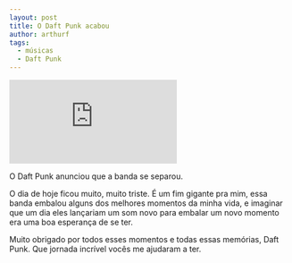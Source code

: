 ```yaml
---
layout: post
title: O Daft Punk acabou
author: arthurf
tags:
  - músicas
  - Daft Punk
---
```


<iframe class="full-width" src="https://www.youtube-nocookie.com/embed/DuDX6wNfjqc" frameborder="0" allow="accelerometer; autoplay; clipboard-write; encrypted-media; gyroscope; picture-in-picture" allowfullscreen></iframe>

O Daft Punk anunciou que a banda se separou.

O dia de hoje ficou muito, muito triste. É um fim gigante pra mim, essa banda embalou alguns dos melhores momentos da minha vida, e imaginar que um dia eles lançariam um som novo para embalar um novo momento era uma boa esperança de se ter.

Muito obrigado por todos esses momentos e todas essas memórias, Daft Punk. Que jornada incrível vocês me ajudaram a ter.
